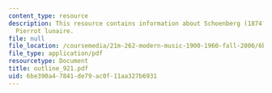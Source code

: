 ```yaml
---
content_type: resource
description: This resource contains information about Schoenberg (1874?51) and atonality,
  Pierrot lunaire.
file: null
file_location: /coursemedia/21m-262-modern-music-1900-1960-fall-2006/6be390a47841de79ac0f11aa327b6931_outline_921.pdf
file_type: application/pdf
resourcetype: Document
title: outline_921.pdf
uid: 6be390a4-7841-de79-ac0f-11aa327b6931
---
```

